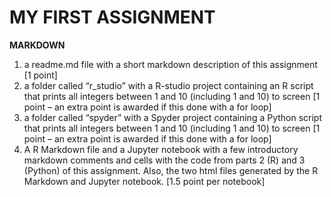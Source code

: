 # MY FIRST ASSIGNMENT

**MARKDOWN**
1. a readme.md file with a short markdown description of this assignment [1 point]
2. a folder called “r_studio” with a R-studio project containing an R script that 
prints all integers between 1 and 10 (including 1 and 10) to screen [1 point – an 
extra point is awarded if this done with a for loop]
3. a folder called “spyder” with a Spyder project containing a Python script that 
prints all integers between 1 and 10 (including 1 and 10) to screen [1 point – an 
extra point is awarded if this done with a for loop]
4. A R Markdown file and a Jupyter notebook with a few introductory markdown 
comments and cells with the code from parts 2 (R) and 3 (Python) of this 
assignment. Also, the two html files generated by the R Markdown and Jupyter
notebook. [1.5 point per notebook]
